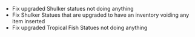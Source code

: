 * Fix upgraded Shulker statues not doing anything
* Fix Shulker Statues that are upgraded to have an inventory voiding any item inserted
* Fix upgraded Tropical Fish Statues not doing anything